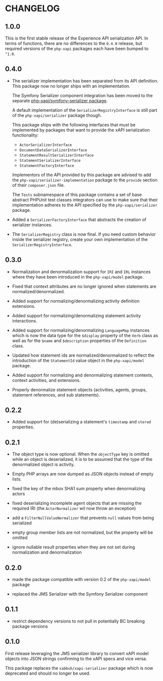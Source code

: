 CHANGELOG
=========

1.0.0
-----

This is the first stable release of the Experience API serialization API.
In terms of functions, there are no differences to the `0.4.0` release, but
required versions of the `php-xapi` packages each have been bumped to `^1.0`.

0.4.0
-----

* The serializer implementation has been separated from its API definition.
  This package now no longer ships with an implementation.

  The Symfony Serializer component integration has been moved to the separate
  [php-xapi/symfony-serializer package](https://github.com/php-xapi/symfony-serializer).

  A default implementation of the `SerializerRegistryInterface` is still part
  of the `php-xapi/serializer` package though.

  This package ships with the following interfaces that must be implemented
  by packages that want to provide the xAPI serialization functionality:

  * `ActorSerializerInterface`
  * `DocumentDataSerializerInterface`
  * `StatementResultSerializerInterface`
  * `StatementSerializerInterface`
  * `StatementFactoryInterface`

  Implementors of the API provided by this package are advised to add the
  `php-xapi/serializer-implementation` package to the `provide` section of
  their `composer.json` file.

  The `Tests` subnamespace of this package contains a set of base abstract
  PHPUnit test classes integrators can use to make sure that their implementation
  adheres to the API specified by the `php-xapi/serializer` package.

* Added a `SerializerFactoryInterface` that abstracts the creation of serializer
  instances.

* The `SerializerRegistry` class is now final. If you need custom behavior
  inside the serializer registry, create your own implementation of the
  `SerializerRegistryInterface`.

0.3.0
-----

* Normalization and denormalization support for `IRI` and `IRL` instances
  where they have been introduced in the `php-xapi/model` package.

* Fixed that context attributes are no longer ignored when statements are
  normalized/denormalized.

* Added support for normalizing/denormalizing activity definition extensions.

* Added support for normalizing/denormalizing statement activity interactions.

* Added support for normalizing/denormalizing `LanguageMap` instances which
  is now the data type for the `$display` property of the `Verb` class as
  well as for the `$name` and `$description` properties of the `Definition`
  class.

* Updated how statement ids are normalized/denormalized to reflect the introduction
  of the `StatementId` value object in the `php-xapi/model` package.

* Added support for normalizing and denormalizing statement contexts, context
  activities, and extensions.

* Properly denormalize statement objects (activities, agents, groups, statement
  references, and sub statements).

0.2.2
-----

* Added support for (de)serializing a statement's `timestamp` and `stored`
  properties.

0.2.1
-----

* The object type is now optional. When the `objectType` key is omitted while an
  object is deserialized, it is to be assumed that the type of the denormalized
  object is activity.

* Empty PHP arrays are now dumped as JSON objects instead of empty lists.

* fixed the key of the mbox SHA1 sum property when denormalizing actors

* fixed deserializing incomplete agent objects that are missing the required
  IRI (the `ActorNormalizer` wil now throw an exception)

* add a `FilterNullValueNormalizer` that prevents `null` values from being
  serialized

* empty group member lists are not normalized, but the property will be omitted

* ignore nullable result properties when they are not set during normalization
  and denormalization

0.2.0
-----

* made the package compatible with version 0.2 of the `php-xapi/model` package

* replaced the JMS Serializer with the Symfony Serializer component

0.1.1
-----

* restrict dependency versions to not pull in potentially BC breaking package
  versions

0.1.0
-----

First release leveraging the JMS serializer library to convert xAPI model
objects into JSON strings confirming to the xAPI specs and vice versa.

This package replaces the `xabbuh/xapi-serializer` package which is now deprecated
and should no longer be used.
